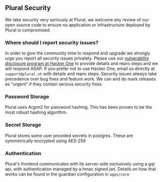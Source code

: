 ## Plural Security

We take security very seriously at Plural, we welcome any review of our open source code to ensure no application or infrastructure deployed by Plural is compromised.

### Where should I report security issues?

In order to give the community time to respond and upgrade we strongly urge you report all security issues privately. Please use our [vulnerability disclosure program at Hacker One](https://hackerone.com/plural) to provide details and repro steps and we will respond ASAP. If you prefer not to use Hacker One, email us directly at `support@plural.sh` with details and repro steps. Security issues *always* take precedence over bug fixes and feature work. We can and do mark releases as "urgent" if they contain serious security fixes.

### Password Storage

Plural uses Argon2 for password hashing.  This has been proven to be the most robust hashing algorithm.  

### Secret Storage

Plural stores some user provided secrets in postgres.  These are symmetrically encrypted using AES-256

### Authentication

Plural's frontend communicates with its server-side exclusively using a gql api, with authentication managed by a hmac signed jwt.  Details on how that works can be found in the guardian configuration in `apps/core`